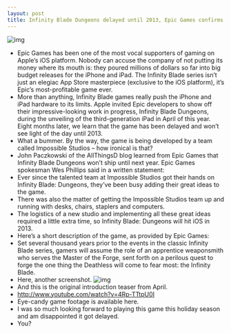 ```yaml
---
layout: post
title: Infinity Blade Dungeons delayed until 2013, Epic Games confirms
---
```

![img](http://media.idownloadblog.com/wp-content/uploads/2012/05/Infinity-Blade-Dungeons-screenshot-002.jpeg)
* Epic Games has been one of the most vocal supporters of gaming on Apple’s iOS platform. Nobody can accuse the company of not putting its money where its mouth is: they poured millions of dollars so far into big budget releases for the iPhone and iPad. The Infinity Blade series isn’t just an elegiac App Store masterpiece (exclusive to the iOS platform), it’s Epic’s most-profitable game ever.
* More than anything, Infinity Blade games really push the iPhone and iPad hardware to its limits. Apple invited Epic developers to show off their impressive-looking work in progress, Infinity Blade Dungeons, during the unveiling of the third-generation iPad in April of this year. Eight months later, we learn that the game has been delayed and won’t see light of the day until 2013.
* What a bummer. By the way, the game is being developed by a team called Impossible Studios – how ironical is that?
* John Paczkowski of the AllThingsD blog learned from Epic Games that Infinity Blade Dungeons won’t ship until next year. Epic Games spokesman Wes Phillips said in a written statement:
* Ever since the talented team at Impossible Studios got their hands on Infinity Blade: Dungeons, they’ve been busy adding their great ideas to the game.
* There was also the matter of getting the Impossible Studios team up and running with desks, chairs, staplers and computers.
* The logistics of a new studio and implementing all these great ideas required a little extra time, so Infinity Blade: Dungeons will hit iOS in 2013.
* Here’s a short description of the game, as provided by Epic Games:
* Set several thousand years prior to the events in the classic Infinity Blade series, gamers will assume the role of an apprentice weaponsmith who serves the Master of the Forge, sent forth on a perilous quest to forge the one thing the Deathless will come to fear most: the Infinity Blade.
* Here, another screenshot.
![img](http://media.idownloadblog.com/wp-content/uploads/2012/05/Infinity-Blade-Dungeons-screenshot-001.jpeg)
* And this is the original introduction teaser from April.
* http://www.youtube.com/watch?v=4Rp-TTtpU0I
* Eye-candy game footage is available here.
* I was so much looking forward to playing this game this holiday season and am disappointed it got delayed.
* You?

